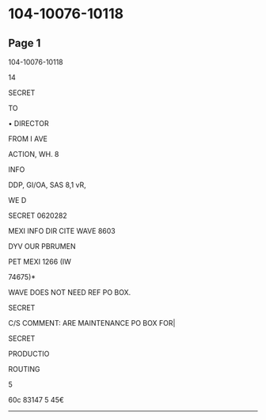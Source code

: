 # 104-10076-10118

## Page 1

104-10076-10118

14

SECRET

TO

• DIRECTOR

FROM I AVE

ACTION, WH. 8

INFO

DDP, GI/OA, SAS 8,1 vR,

WE D

SECRET 0620282

MEXI INFO DIR CITE WAVE 8603

DYV OUR PBRUMEN

PET MEXI 1266 (IW

74675)*

WAVE DOES NOT NEED REF PO BOX.

SECRET

C/S COMMENT: ARE MAINTENANCE PO BOX FOR|

SECRET

PRODUCTIO

ROUTING

5

60c 83147 5 45€

---

